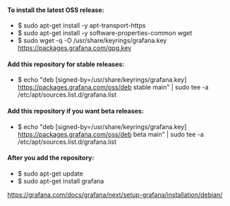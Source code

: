 #### To install the latest OSS release:

- $ sudo apt-get install -y apt-transport-https
- $ sudo apt-get install -y software-properties-common wget
- $ sudo wget -q -O /usr/share/keyrings/grafana.key https://packages.grafana.com/gpg.key

#### Add this repository for stable releases:

- $ echo "deb [signed-by=/usr/share/keyrings/grafana.key] https://packages.grafana.com/oss/deb stable main" | sudo tee -a /etc/apt/sources.list.d/grafana.list

#### Add this repository if you want beta releases:

- $ echo "deb [signed-by=/usr/share/keyrings/grafana.key] https://packages.grafana.com/oss/deb beta main" | sudo tee -a /etc/apt/sources.list.d/grafana.list

#### After you add the repository:

- $ sudo apt-get update
- $ sudo apt-get install grafana


https://grafana.com/docs/grafana/next/setup-grafana/installation/debian/
